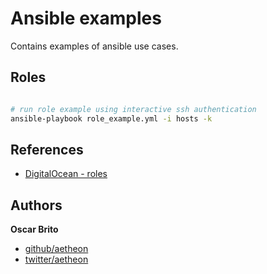 # Ansible examples

Contains examples of ansible use cases.

## Roles

```sh

# run role example using interactive ssh authentication
ansible-playbook role_example.yml -i hosts -k

```

## References

* [DigitalOcean - roles](https://www.digitalocean.com/community/tutorials/how-to-use-ansible-roles-to-abstract-your-infrastructure-environment)

## Authors

**Oscar Brito**

+ [github/aetheon](https://github.com/aetheon)
+ [twitter/aetheon](http://twitter.com/aetheon)
